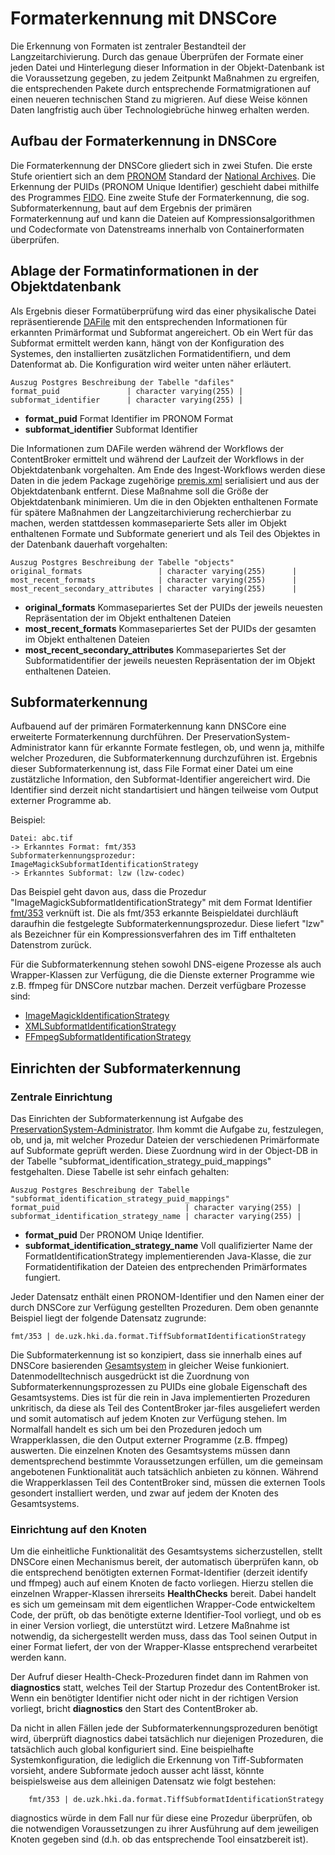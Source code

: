 # Formaterkennung mit DNSCore

Die Erkennung von Formaten ist zentraler Bestandteil der Langzeitarchivierung. Durch das genaue Überprüfen der Formate einer jeden Datei und Hinterlegung dieser Information in der Objekt-Datenbank ist die Voraussetzung gegeben, zu jedem Zeitpunkt Maßnahmen zu ergreifen, die entsprechenden Pakete durch entsprechende Formatmigrationen auf einen neueren technischen Stand zu migrieren. Auf diese Weise können Daten langfristig auch über Technologiebrüche hinweg erhalten werden.

## Aufbau der Formaterkennung in DNSCore

Die Formaterkennung der DNSCore gliedert sich in zwei Stufen. Die erste Stufe orientiert sich an dem [PRONOM](http://apps.nationalarchives.gov.uk/PRONOM/Default.aspx) Standard der [National Archives](http://www.nationalarchives.gov.uk/). Die Erkennung der PUIDs (PRONOM Unique Identifier) geschieht dabei mithilfe des Programmes [FIDO](https://github.com/openplanets/fido). Eine zweite Stufe der Formaterkennung, die sog. Subformaterkennung, baut auf dem Ergebnis der primären Formaterkennung auf und kann die Dateien auf Kompressionsalgorithmen und Codecformate von Datenstreams innerhalb von Containerformaten überprüfen.

## Ablage der Formatinformationen in der Objektdatenbank

Als Ergebnis dieser Formatüberprüfung wird das einer physikalische Datei repräsentierende [DAFile](object_model.de.md#dafile) mit den entsprechenden Informationen für erkannten Primärformat und Subformat angereichert. Ob ein Wert für das Subformat ermittelt werden kann, hängt von der Konfiguration des Systemes, den installierten zusätzlichen Formatidentifiern, und dem Datenformat ab. Die Konfiguration wird weiter unten näher erläutert.

    Auszug Postgres Beschreibung der Tabelle "dafiles"
    format_puid               | character varying(255) | 
    subformat_identifier      | character varying(255) |

* **format_puid** Format Identifier im PRONOM Format
* **subformat_identifier** Subformat Identifier

Die Informationen zum DAFile werden während der Workflows der ContentBroker ermittelt und während der Laufzeit der Workflows in der Objektdatenbank vorgehalten. Am Ende des Ingest-Workflows werden diese Daten in die jedem Package zugehörige [premis.xml](specification_premis.md) serialisiert und aus der Objektdatenbank entfernt. Diese Maßnahme soll die Größe der Objektdatenbank minimieren. Um die in den Objekten enthaltenen Formate für spätere Maßnahmen der Langzeitarchivierung recherchierbar zu machen, werden stattdessen kommaseparierte Sets aller im Objekt enthaltenen Formate und Subformate generiert und als Teil des Objektes in der Datenbank dauerhaft vorgehalten:

    Auszug Postgres Beschreibung der Tabelle "objects"
    original_formats                 | character varying(255)      | 
    most_recent_formats              | character varying(255)      | 
    most_recent_secondary_attributes | character varying(255)      | 

* **original_formats** Kommasepariertes Set der PUIDs der jeweils neuesten Repräsentation der im Objekt enthaltenen Dateien
* **most_recent_formats** Kommasepariertes Set der PUIDs der gesamten im Objekt enthaltenen Dateien
* **most_recent_secondary_attributes** Kommasepariertes Set der Subformatidentifier der jeweils neuesten Repräsentation der im Objekt enthaltenen Dateien.

## Subformaterkennung

Aufbauend auf der primären Formaterkennung kann DNSCore eine erweiterte Formaterkennung durchführen. Der PreservationSystem-Administrator kann für erkannte Formate festlegen, ob, und wenn ja, mithilfe welcher Prozeduren,
die Subformaterkennung durchzuführen ist. Ergebnis dieser Subformaterkennung ist, dass File Format einer Datei um eine zustätzliche Information, den Subformat-Identifier angereichert wird. Die Identifier sind derzeit nicht standartisiert und hängen teilweise vom Output externer Programme ab.

Beispiel:

    Datei: abc.tif 
    -> Erkanntes Format: fmt/353
    Subformaterkennungsprozedur: ImageMagickSubformatIdentificationStrategy
    -> Erkanntes Subformat: lzw (lzw-codec)

Das Beispiel geht davon aus, dass die Prozedur "ImageMagickSubformatIdentificationStrategy" mit dem Format Identifier [fmt/353](http://apps.nationalarchives.gov.uk/PRONOM/Format/proFormatSearch.aspx?status=detailReport&id=1099) verknüft ist. Die als fmt/353 erkannte Beispieldatei durchläuft daraufhin die festgelegte Subformaterkennungsprozedur. Diese liefert "lzw" als Bezeichner für ein Kompressionsverfahren des im Tiff enthalteten Datenstrom zurück.

Für die Subformaterkennung stehen sowohl DNS-eigene Prozesse als auch  Wrapper-Klassen zur Verfügung, die die Dienste externer Programme wie z.B. ffmpeg für DNSCore nutzbar machen. Derzeit verfügbare Prozesse sind:

* [ImageMagickIdentificationStrategy](../java/de/uzk/hki/da/format/ImageMagickIdentifySubformatIdentificationStrategy.java)
* [XMLSubformatIdentificationStrategy](../java/de/uzk/hki/da/format/XMLSubformatIdentificationStrategy.java)
* [FFmpegSubformatIdentificationStrategy](../java/de/uzk/hki/da/format/FFmpegSubformatIdentificationStrategy.java)

## Einrichten der Subformaterkennung

### Zentrale Einrichtung 

Das Einrichten der Subformaterkennung ist Aufgabe des [PreservationSystem-Administrator](object_model.de.md#user---der-benutzer). Ihm kommt die Aufgabe zu, festzulegen, ob, und ja, mit welcher Prozedur Dateien der verschiedenen Primärformate auf Subformate geprüft werden. Diese Zuordnung wird in der Object-DB in der Tabelle "subformat_identification_strategy_puid_mappings" festgehalten. Diese Tabelle ist sehr einfach gehalten:

    Auszug Postgres Beschreibung der Tabelle "subformat_identification_strategy_puid_mappings"
    format_puid                            | character varying(255) | 
    subformat_identification_strategy_name | character varying(255) | 

* **format_puid** Der PRONOM Uniqe Identifier.
* **subformat_identification_strategy_name** Voll qualifizierter Name der FormatIdentificationStrategy implementierenden Java-Klasse, die zur Formatidentifikation der Dateien des entprechenden Primärformates fungiert.

Jeder Datensatz enthält einen PRONOM-Identifier und den Namen einer der durch DNSCore zur Verfügung gestellten Prozeduren. Dem oben genannte Beispiel liegt der folgende Datensatz zugrunde:

    fmt/353 | de.uzk.hki.da.format.TiffSubformatIdentificationStrategy
    
Die Subformaterkennung ist so konzipiert, dass sie innerhalb eines auf DNSCore basierenden [Gesamtsystem](object_model.de.md#preservationsystem---das-gesamtsystem) in gleicher Weise funkioniert. Datenmodelltechnisch ausgedrückt ist die Zuordnung von Subformaterkennungsprozessen zu PUIDs eine globale Eigenschaft des Gesamtsystems. Dies ist für die rein in Java implementierten Prozeduren unkritisch, da diese als Teil des ContentBroker jar-files ausgeliefert werden und somit automatisch auf jedem Knoten zur Verfügung stehen. Im Normalfall handelt es sich um bei den Prozeduren jedoch um Wrapperklassen, die den Output externer Programme (z.B. ffmpeg) auswerten. 
Die einzelnen Knoten des Gesamtsystems müssen dann dementsprechend bestimmte Voraussetzungen erfüllen, um die gemeinsam angebotenen Funktionalität auch tatsächlich anbieten zu können. Während die Wrapperklassen Teil des ContentBroker sind, müssen die externen Tools gesondert installiert werden, und zwar auf jedem der Knoten des Gesamtsystems.

### Einrichtung auf den Knoten

Um die einheitliche Funktionalität des Gesamtsystems sicherzustellen, stellt DNSCore einen Mechanismus bereit, der automatisch überprüfen kann, ob die entsprechend benötigten externen Format-Identifier (derzeit identify und ffmpeg) auch auf einem Knoten de facto vorliegen. Hierzu stellen die einzelnen Wrapper-Klassen ihrerseits **HealthChecks** bereit. Dabei handelt es sich um gemeinsam mit dem eigentlichen Wrapper-Code entwickeltem Code, der prüft, ob das benötigte externe Identifier-Tool vorliegt, und ob es in einer Version vorliegt, die unterstützt wird. Letzere Maßnahme ist notwendig, da sichergestellt werden muss, dass das Tool seinen Output in einer Format liefert, der von der Wrapper-Klasse entsprechend verarbeitet werden kann.

Der Aufruf dieser Health-Check-Prozeduren findet dann im Rahmen von **diagnostics** statt, welches Teil der Startup Prozedur des ContentBroker ist. Wenn ein benötigter Identifier nicht oder nicht in der richtigen Version vorliegt, bricht **diagnostics** den Start des ContentBroker ab.

Da nicht in allen Fällen jede der Subformaterkennungsprozeduren benötigt wird, überprüft diagnostics dabei tatsächlich nur diejenigen Prozeduren, die tatsächlich auch global konfiguriert sind. Eine beispielhafte Systemkonfiguration, die lediglich die Erkennung von Tiff-Subformaten vorsieht, andere Subformate jedoch ausser acht lässt, könnte beispielsweise aus dem alleinigen Datensatz wie folgt bestehen:

        fmt/353 | de.uzk.hki.da.format.TiffSubformatIdentificationStrategy

diagnostics würde in dem Fall nur für diese eine Prozedur überprüfen, ob die notwendigen Voraussetzungen zu ihrer Ausführung auf dem jeweiligen Knoten gegeben sind (d.h. ob das entsprechende Tool einsatzbereit ist).


